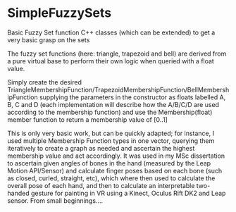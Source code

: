 # SimpleFuzzySets
Basic Fuzzy Set function C++ classes (which can be extended) to get a very basic grasp on the sets

The fuzzy set functions (here: triangle, trapezoid and bell) are derived from a pure virtual base to perform their own logic when queried with a float value.

Simply create the desired TriangleMembershipFunction/TrapezoidMembershipFunction/BellMembershipFunction supplying the parameters in the constructor as floats labelled A, B, C and D (each implementation will describe how the A/B/C/D are used according to the membership function) and use the Membership(float) member function to return a membership value of [0..1]

This is only very basic work, but can be quickly adapted; for instance, I used multiple Membership Function types in one vector, querying them iteratively to create a graph as needed and ascertain the highest membership value and act accordingly. It was used in my MSc dissertation to ascertain given angles of bones in the hand (measured by the Leap Motion API/Sensor) and calculate finger poses based on each bone (such as closed, curled, straight, etc), which where then used to calculate the overall pose of each hand, and then to calculate an interpretable two-handed gesture for painting in VR using a Kinect, Oculus Rift DK2 and Leap sensor. From small beginnings....
